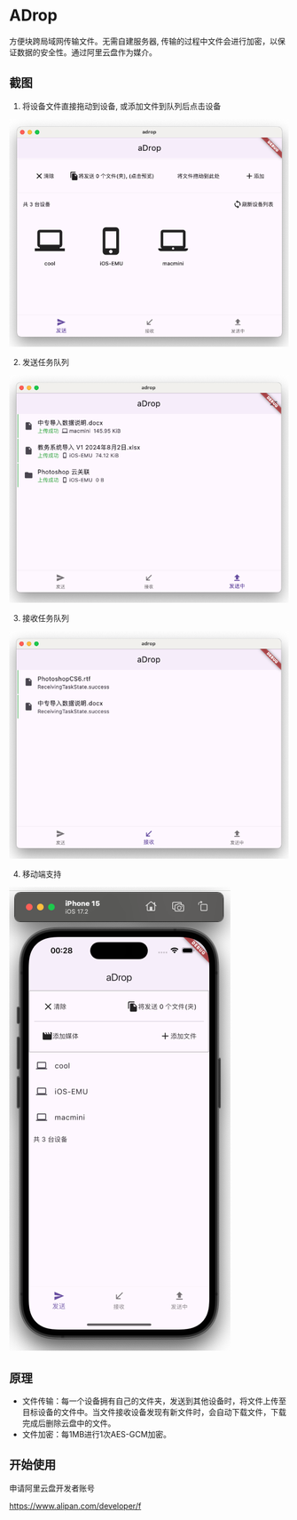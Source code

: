 # ADrop

方便块跨局域网传输文件。无需自建服务器, 传输的过程中文件会进行加密，以保证数据的安全性。通过阿里云盘作为媒介。

## 截图

1. 将设备文件直接拖动到设备, 或添加文件到队列后点击设备

![截图](./images/1.png)

2. 发送任务队列

![截图](./images/2.png)

3. 接收任务队列

![截图](./images/3.png)

4. 移动端支持

![截图](./images/4.png)

## 原理

- 文件传输：每一个设备拥有自己的文件夹，发送到其他设备时，将文件上传至目标设备的文件中。当文件接收设备发现有新文件时，会自动下载文件，下载完成后删除云盘中的文件。
- 文件加密：每1MB进行1次AES-GCM加密。

## 开始使用

申请阿里云盘开发者账号

https://www.alipan.com/developer/f
